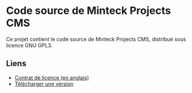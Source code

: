 # Code source de Minteck Projects CMS
Ce projet contient le code source de Minteck Projects CMS, distribué sous licence GNU GPL3.

## Liens
*  [Contrat de licence (en anglais)](LICENSE)
*  [Télécharger une version](https://gitlab.com/minteck-projects/mpcms/code-base/-/tags)